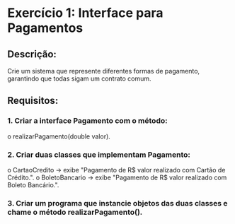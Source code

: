 # Exercício 1: Interface para Pagamentos

## Descrição:

Crie um sistema que represente diferentes formas de pagamento, garantindo que todas sigam um contrato comum.

## Requisitos:

### 1. Criar a interface Pagamento com o método:

o realizarPagamento(double valor).

### 2. Criar duas classes que implementam Pagamento:

o CartaoCredito → exibe "Pagamento de R$ valor realizado com Cartão de Crédito.".
o BoletoBancario → exibe "Pagamento de R$ valor realizado com Boleto Bancário.".

### 3. Criar um programa que instancie objetos das duas classes e chame o método realizarPagamento().
